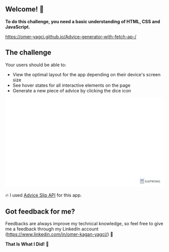 ## Welcome! 👋

**To do this challenge, you need a basic understanding of HTML, CSS and JavaScript.**

https://omer-yagci.github.io/Advice-generator-with-fetch-ap-/


## The challenge

Your users should be able to:

- View the optimal layout for the app depending on their device's screen size
- See hover states for all interactive elements on the page
- Generate a new piece of advice by clicking the dice icon

![Form](advice-generator.gif)

🔥 I used [Advice Slip API](https://api.adviceslip.com) for this app.

## Got feedback for me?

Feedbacks are always improve my technical knowledge, so feel free to give me a feedback through my LinkedIn account (https://www.linkedin.com/in/omer-kagan-yagci/) 🙌

**That Is What I Did!** 🚀
